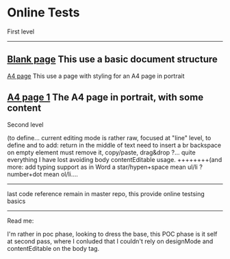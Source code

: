 # Online Tests

First level

-----------------------------------------------
[Blank page](VH2017.html)
             This use a basic document structure
-----------------------------------------------
[A4 page](VH2017-A4.html)
             This use a page with styling for an A4 page in portrait
             
[A4 page 1](VH2017-A4-1.html)
             The A4 page in portrait, with some content
-----------------------------------------------

Second level

(to define... current editing mode is rather raw, focused at "line" level, 
to define and to add: return in the middle of text need to insert a br
backspace on empty element must remove it, copy/paste, drag&drop ?...
quite everything I have lost avoiding body contentEditable usage.
++++++++(and more: add typing support as in Word a star/hypen+space mean ul/li ? number+dot mean ol/li....


-----------------------------------------------

last code reference remain in master repo, this provide online testsing basics

-----------------------------------------------
Read me:

I'm rather in poc phase, looking to dress the base, this POC phase is it self at second pass, where I conluded that I couldn't rely on designMode and contentEditable on the body tag.
